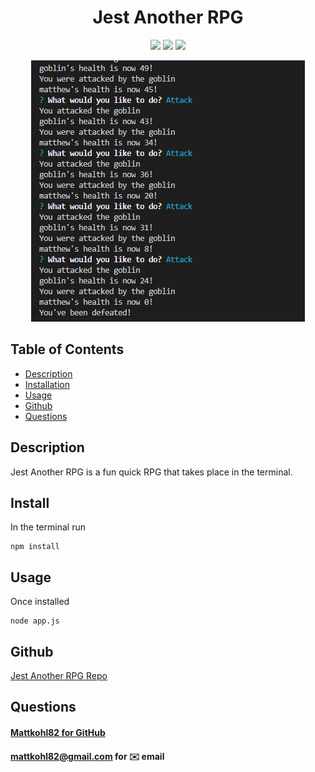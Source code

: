 <h1 align="center">Jest Another RPG</h1>

<p align="center">
    <img src="https://img.shields.io/badge/JavaScript-brightgreen"/>
    <img src="https://img.shields.io/badge/Node.js-red"/>
    <img src="https://img.shields.io/badge/Inquirer-success"/>
</p>  
  
<p align='center'>
    <img src="./main.jpg" alt="main"/>
</p>


## Table of Contents
- [Description](#description)
- [Installation](#install)
- [Usage](#usage)
- [Github](#github)
- [Questions](#questions)

## Description
Jest Another RPG is a fun quick RPG that takes place in the terminal. 
  
## Install
In the terminal run
```
npm install
```

## Usage
Once installed
```
node app.js
```
## Github 
[Jest Another RPG Repo](https://github.com/mattkohl82/jest-another-rpg)


## Questions
#### [Mattkohl82 for GitHub](https://github.com/Mattkohl82)   
#### mattkohl82@gmail.com for ✉️ email 
